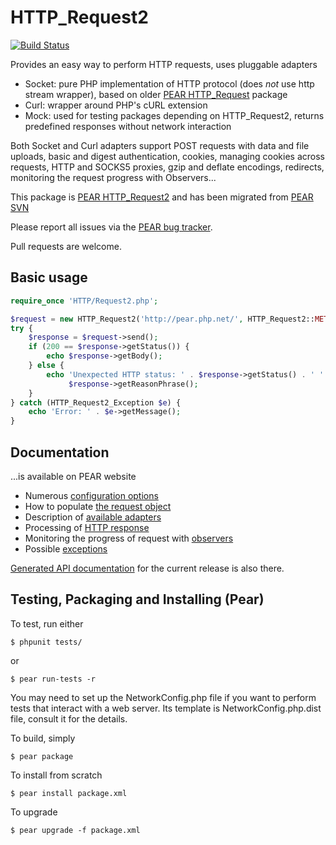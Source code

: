
# HTTP_Request2

[![Build Status](https://travis-ci.org/pear/HTTP_Request2.svg?branch=trunk)](https://travis-ci.org/pear/HTTP_Request2)

Provides an easy way to perform HTTP requests, uses pluggable adapters

* Socket: pure PHP implementation of HTTP protocol (does *not* use http stream wrapper), based on older [PEAR HTTP_Request] package
* Curl: wrapper around PHP's cURL extension
* Mock: used for testing packages depending on HTTP_Request2, returns predefined responses without network interaction

Both Socket and Curl adapters support POST requests with data and file uploads, basic and digest
authentication, cookies, managing cookies across requests, HTTP and SOCKS5 proxies, gzip and
deflate encodings, redirects, monitoring the request progress with Observers...

This package is [PEAR HTTP_Request2] and has been migrated from [PEAR SVN]

Please report all issues via the [PEAR bug tracker].

Pull requests are welcome.

[PEAR HTTP_Request]: http://pear.php.net/package/HTTP_Request/
[PEAR HTTP_Request2]: http://pear.php.net/package/HTTP_Request2/
[PEAR SVN]: https://svn.php.net/repository/pear/packages/HTTP_Request2
[PEAR bug tracker]: http://pear.php.net/bugs/search.php?cmd=display&package_name[]=HTTP_Request2

## Basic usage

```PHP
require_once 'HTTP/Request2.php';

$request = new HTTP_Request2('http://pear.php.net/', HTTP_Request2::METHOD_GET);
try {
    $response = $request->send();
    if (200 == $response->getStatus()) {
        echo $response->getBody();
    } else {
        echo 'Unexpected HTTP status: ' . $response->getStatus() . ' ' .
             $response->getReasonPhrase();
    }
} catch (HTTP_Request2_Exception $e) {
    echo 'Error: ' . $e->getMessage();
}
```

## Documentation

...is available on PEAR website

 * Numerous [configuration options](http://pear.php.net/manual/en/package.http.http-request2.config.php)
 * How to populate [the request object](http://pear.php.net/manual/en/package.http.http-request2.request.php)
 * Description of [available adapters](http://pear.php.net/manual/en/package.http.http-request2.adapters.php)
 * Processing of [HTTP response](http://pear.php.net/manual/en/package.http.http-request2.response.php)
 * Monitoring the progress of request with [observers](http://pear.php.net/manual/en/package.http.http-request2.observers.php)
 * Possible [exceptions](http://pear.php.net/manual/en/package.http.http-request2.exceptions.php)

[Generated API documentation](http://pear.php.net/package/HTTP_Request2/docs/latest/) for the current release is also there.

## Testing, Packaging and Installing (Pear)

To test, run either

    $ phpunit tests/

or

    $ pear run-tests -r

You may need to set up the NetworkConfig.php file if you want to perform tests that interact with a web server.
Its template is NetworkConfig.php.dist file, consult it for the details.

To build, simply

    $ pear package

To install from scratch

    $ pear install package.xml

To upgrade

    $ pear upgrade -f package.xml
